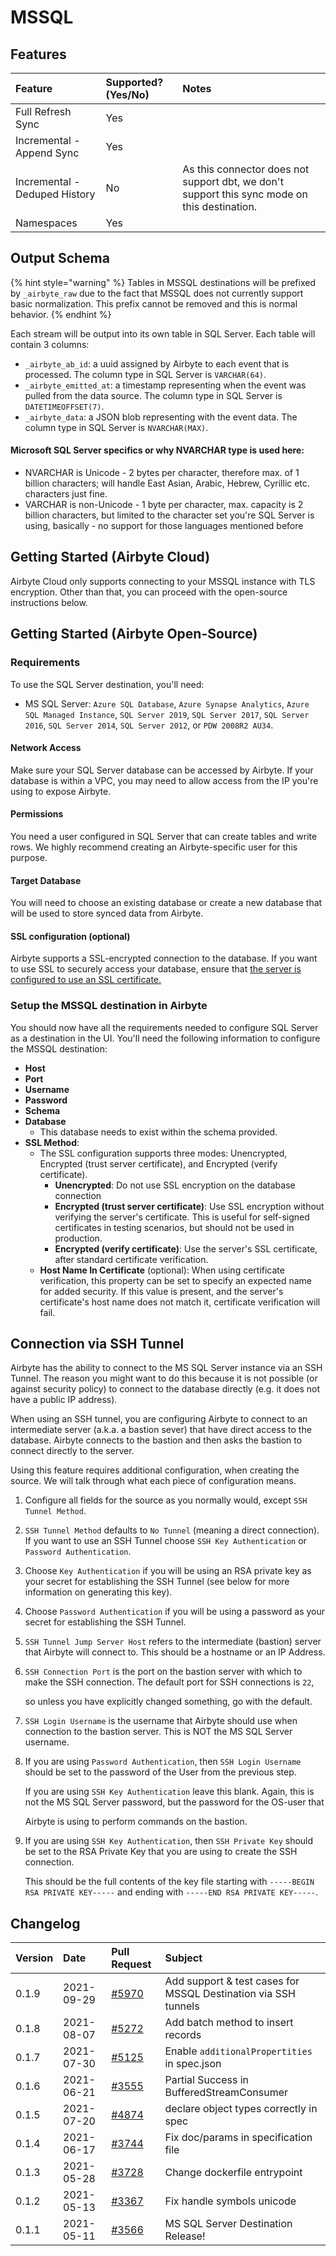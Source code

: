 # MSSQL

## Features

| Feature | Supported?\(Yes/No\) | Notes |
| :--- | :--- | :--- |
| Full Refresh Sync | Yes |  |
| Incremental - Append Sync | Yes |  |
| Incremental - Deduped History | No | As this connector does not support dbt, we don't support this sync mode on this destination. |
| Namespaces | Yes |  |

## Output Schema

{% hint style="warning" %}
Tables in MSSQL destinations will be prefixed by `_airbyte_raw` due to the fact that MSSQL does not currently support basic normalization. This prefix cannot be removed and this is normal behavior.
{% endhint %}

Each stream will be output into its own table in SQL Server. Each table will contain 3 columns:

* `_airbyte_ab_id`: a uuid assigned by Airbyte to each event that is processed. The column type in SQL Server is `VARCHAR(64)`.
* `_airbyte_emitted_at`: a timestamp representing when the event was pulled from the data source. The column type in SQL Server is `DATETIMEOFFSET(7)`.
* `_airbyte_data`: a JSON blob representing with the event data. The column type in SQL Server is `NVARCHAR(MAX)`.

#### Microsoft SQL Server specifics or why NVARCHAR type is used here:

* NVARCHAR is Unicode - 2 bytes per character, therefore max. of 1 billion characters; will handle East Asian, Arabic, Hebrew, Cyrillic etc. characters just fine.
* VARCHAR is non-Unicode - 1 byte per character, max. capacity is 2 billion characters, but limited to the character set you're SQL Server is using, basically - no support for those languages mentioned before

## Getting Started \(Airbyte Cloud\)

Airbyte Cloud only supports connecting to your MSSQL instance with TLS encryption. Other than that, you can proceed with the open-source instructions below.

## Getting Started \(Airbyte Open-Source\)

### Requirements

To use the SQL Server destination, you'll need:

* MS SQL Server: `Azure SQL Database`, `Azure Synapse Analytics`, `Azure SQL Managed Instance`, `SQL Server 2019`, `SQL Server 2017`, `SQL Server 2016`, `SQL Server 2014`, `SQL Server 2012`, or `PDW 2008R2 AU34`.

#### Network Access

Make sure your SQL Server database can be accessed by Airbyte. If your database is within a VPC, you may need to allow access from the IP you're using to expose Airbyte.

#### **Permissions**

You need a user configured in SQL Server that can create tables and write rows. We highly recommend creating an Airbyte-specific user for this purpose.

#### Target Database

You will need to choose an existing database or create a new database that will be used to store synced data from Airbyte.

#### SSL configuration \(optional\)

Airbyte supports a SSL-encrypted connection to the database. If you want to use SSL to securely access your database, ensure that [the server is configured to use an SSL certificate.](https://support.microsoft.com/en-us/topic/how-to-enable-ssl-encryption-for-an-instance-of-sql-server-by-using-microsoft-management-console-1c7ae22f-8518-2b3e-93eb-d735af9e344c)

### Setup the MSSQL destination in Airbyte

You should now have all the requirements needed to configure SQL Server as a destination in the UI. You'll need the following information to configure the MSSQL destination:

* **Host**
* **Port**
* **Username**
* **Password**
* **Schema**
* **Database**
  * This database needs to exist within the schema provided.
* **SSL Method**:
  * The SSL configuration supports three modes: Unencrypted, Encrypted \(trust server certificate\), and Encrypted \(verify certificate\).
    * **Unencrypted**: Do not use SSL encryption on the database connection
    * **Encrypted \(trust server certificate\)**: Use SSL encryption without verifying the server's certificate.  This is useful for self-signed certificates in testing scenarios, but should not be used in production.
    * **Encrypted \(verify certificate\)**: Use the server's SSL certificate, after standard certificate verification.
  * **Host Name In Certificate** \(optional\): When using certificate verification, this property can be set to specify an expected name for added security.  If this value is present, and the server's certificate's host name does not match it, certificate verification will fail.

## Connection via SSH Tunnel

Airbyte has the ability to connect to the MS SQL Server instance via an SSH Tunnel. The reason you might want to do this because it is not possible \(or against security policy\) to connect to the database directly \(e.g. it does not have a public IP address\).

When using an SSH tunnel, you are configuring Airbyte to connect to an intermediate server \(a.k.a. a bastion sever\) that have direct access to the database. Airbyte connects to the bastion and then asks the bastion to connect directly to the server.

Using this feature requires additional configuration, when creating the source. We will talk through what each piece of configuration means.

1. Configure all fields for the source as you normally would, except `SSH Tunnel Method`.
2. `SSH Tunnel Method` defaults to `No Tunnel` \(meaning a direct connection\). If you want to use an SSH Tunnel choose `SSH Key Authentication` or `Password Authentication`.
3. Choose `Key Authentication` if you will be using an RSA private key as your secret for establishing the SSH Tunnel \(see below for more information on generating this key\).
4. Choose `Password Authentication` if you will be using a password as your secret for establishing the SSH Tunnel.
5. `SSH Tunnel Jump Server Host` refers to the intermediate \(bastion\) server that Airbyte will connect to. This should be a hostname or an IP Address.
6. `SSH Connection Port` is the port on the bastion server with which to make the SSH connection. The default port for SSH connections is `22`, 

   so unless you have explicitly changed something, go with the default.

7. `SSH Login Username` is the username that Airbyte should use when connection to the bastion server. This is NOT the MS SQL Server username.
8. If you are using `Password Authentication`, then `SSH Login Username` should be set to the password of the User from the previous step. 

   If you are using `SSH Key Authentication` leave this blank. Again, this is not the MS SQL Server password, but the password for the OS-user that 

   Airbyte is using to perform commands on the bastion.

9. If you are using `SSH Key Authentication`, then `SSH Private Key` should be set to the RSA Private Key that you are using to create the SSH connection.

   This should be the full contents of the key file starting with `-----BEGIN RSA PRIVATE KEY-----` and ending with `-----END RSA PRIVATE KEY-----`.

## Changelog

| Version | Date | Pull Request | Subject |
| :--- | :--- | :--- | :--- |
| 0.1.9 | 2021-09-29 | [\#5970](https://github.com/airbytehq/airbyte/pull/5970) | Add support & test cases for MSSQL Destination via SSH tunnels |
| 0.1.8 | 2021-08-07 | [\#5272](https://github.com/airbytehq/airbyte/pull/5272) | Add batch method to insert records |
| 0.1.7 | 2021-07-30 | [\#5125](https://github.com/airbytehq/airbyte/pull/5125) | Enable `additionalPropertities` in spec.json |
| 0.1.6 | 2021-06-21 | [\#3555](https://github.com/airbytehq/airbyte/pull/3555) | Partial Success in BufferedStreamConsumer |
| 0.1.5 | 2021-07-20 | [\#4874](https://github.com/airbytehq/airbyte/pull/4874) | declare object types correctly in spec |
| 0.1.4 | 2021-06-17 | [\#3744](https://github.com/airbytehq/airbyte/pull/3744) | Fix doc/params in specification file |
| 0.1.3 | 2021-05-28 | [\#3728](https://github.com/airbytehq/airbyte/pull/3973) | Change dockerfile entrypoint |
| 0.1.2 | 2021-05-13 | [\#3367](https://github.com/airbytehq/airbyte/pull/3671) | Fix handle symbols unicode |
| 0.1.1 | 2021-05-11 | [\#3566](https://github.com/airbytehq/airbyte/pull/3195) | MS SQL Server Destination Release! |

